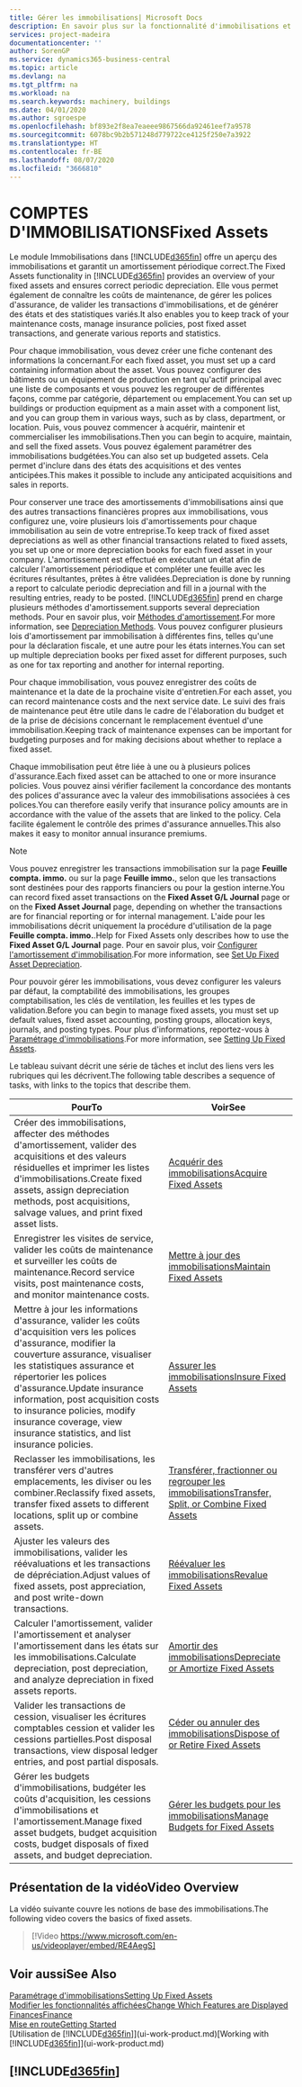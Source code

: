 ```yaml
---
title: Gérer les immobilisations| Microsoft Docs
description: En savoir plus sur la fonctionnalité d'immobilisations et afficher un aperçu de l'utilisation des immobilisations.
services: project-madeira
documentationcenter: ''
author: SorenGP
ms.service: dynamics365-business-central
ms.topic: article
ms.devlang: na
ms.tgt_pltfrm: na
ms.workload: na
ms.search.keywords: machinery, buildings
ms.date: 04/01/2020
ms.author: sgroespe
ms.openlocfilehash: bf893e2f8ea7eaeee9867566da92461eef7a9578
ms.sourcegitcommit: 6078bc9b2b571248d779722ce4125f250e7a3922
ms.translationtype: HT
ms.contentlocale: fr-BE
ms.lasthandoff: 08/07/2020
ms.locfileid: "3666810"
---
```

# <a name="fixed-assets"></a><span data-ttu-id="4c782-103">COMPTES D'IMMOBILISATIONS</span><span class="sxs-lookup"><span data-stu-id="4c782-103">Fixed Assets</span></span>
<span data-ttu-id="4c782-104">Le module Immobilisations dans [!INCLUDE[d365fin](includes/d365fin_md.md)] offre un aperçu des immobilisations et garantit un amortissement périodique correct.</span><span class="sxs-lookup"><span data-stu-id="4c782-104">The Fixed Assets functionality in [!INCLUDE[d365fin](includes/d365fin_md.md)] provides an overview of your fixed assets and ensures correct periodic depreciation.</span></span> <span data-ttu-id="4c782-105">Elle vous permet également de connaître les coûts de maintenance, de gérer les polices d'assurance, de valider les transactions d'immobilisations, et de générer des états et des statistiques variés.</span><span class="sxs-lookup"><span data-stu-id="4c782-105">It also enables you to keep track of your maintenance costs, manage insurance policies, post fixed asset transactions, and generate various reports and statistics.</span></span>

<span data-ttu-id="4c782-106">Pour chaque immobilisation, vous devez créer une fiche contenant des informations la concernant.</span><span class="sxs-lookup"><span data-stu-id="4c782-106">For each fixed asset, you must set up a card containing information about the asset.</span></span> <span data-ttu-id="4c782-107">Vous pouvez configurer des bâtiments ou un équipement de production en tant qu'actif principal avec une liste de composants et vous pouvez les regrouper de différentes façons, comme par catégorie, département ou emplacement.</span><span class="sxs-lookup"><span data-stu-id="4c782-107">You can set up buildings or production equipment as a main asset with a component list, and you can group them in various ways, such as by class, department, or location.</span></span> <span data-ttu-id="4c782-108">Puis, vous pouvez commencer à acquérir, maintenir et commercialiser les immobilisations.</span><span class="sxs-lookup"><span data-stu-id="4c782-108">Then you can begin to acquire, maintain, and sell the fixed assets.</span></span> <span data-ttu-id="4c782-109">Vous pouvez également paramétrer des immobilisations budgétées.</span><span class="sxs-lookup"><span data-stu-id="4c782-109">You can also set up budgeted assets.</span></span> <span data-ttu-id="4c782-110">Cela permet d'inclure dans des états des acquisitions et des ventes anticipées.</span><span class="sxs-lookup"><span data-stu-id="4c782-110">This makes it possible to include any anticipated acquisitions and sales in reports.</span></span>

<span data-ttu-id="4c782-111">Pour conserver une trace des amortissements d'immobilisations ainsi que des autres transactions financières propres aux immobilisations, vous configurez une, voire plusieurs lois d'amortissements pour chaque immobilisation au sein de votre entreprise.</span><span class="sxs-lookup"><span data-stu-id="4c782-111">To keep track of fixed asset depreciations as well as other financial transactions related to fixed assets, you set up one or more depreciation books for each fixed asset in your company.</span></span> <span data-ttu-id="4c782-112">L'amortissement est effectué en exécutant un état afin de calculer l'amortissement périodique et compléter une feuille avec les écritures résultantes, prêtes à être validées.</span><span class="sxs-lookup"><span data-stu-id="4c782-112">Depreciation is done by running a report to calculate periodic depreciation and fill in a journal with the resulting entries, ready to be posted.</span></span> [!INCLUDE[d365fin](includes/d365fin_md.md)] <span data-ttu-id="4c782-113">prend en charge plusieurs méthodes d'amortissement.</span><span class="sxs-lookup"><span data-stu-id="4c782-113">supports several depreciation methods.</span></span> <span data-ttu-id="4c782-114">Pour en savoir plus, voir [Méthodes d'amortissement](fa-depreciation-methods.md).</span><span class="sxs-lookup"><span data-stu-id="4c782-114">For more information, see [Depreciation Methods](fa-depreciation-methods.md).</span></span> <span data-ttu-id="4c782-115">Vous pouvez configurer plusieurs lois d'amortissement par immobilisation à différentes fins, telles qu'une pour la déclaration fiscale, et une autre pour les états internes.</span><span class="sxs-lookup"><span data-stu-id="4c782-115">You can set up multiple depreciation books per fixed asset for different purposes, such as one for tax reporting and another for internal reporting.</span></span>

<span data-ttu-id="4c782-116">Pour chaque immobilisation, vous pouvez enregistrer des coûts de maintenance et la date de la prochaine visite d'entretien.</span><span class="sxs-lookup"><span data-stu-id="4c782-116">For each asset, you can record maintenance costs and the next service date.</span></span> <span data-ttu-id="4c782-117">Le suivi des frais de maintenance peut être utile dans le cadre de l'élaboration du budget et de la prise de décisions concernant le remplacement éventuel d'une immobilisation.</span><span class="sxs-lookup"><span data-stu-id="4c782-117">Keeping track of maintenance expenses can be important for budgeting purposes and for making decisions about whether to replace a fixed asset.</span></span>

<span data-ttu-id="4c782-118">Chaque immobilisation peut être liée à une ou à plusieurs polices d'assurance.</span><span class="sxs-lookup"><span data-stu-id="4c782-118">Each fixed asset can be attached to one or more insurance policies.</span></span> <span data-ttu-id="4c782-119">Vous pouvez ainsi vérifier facilement la concordance des montants des polices d'assurance avec la valeur des immobilisations associées à ces polices.</span><span class="sxs-lookup"><span data-stu-id="4c782-119">You can therefore easily verify that insurance policy amounts are in accordance with the value of the assets that are linked to the policy.</span></span> <span data-ttu-id="4c782-120">Cela facilite également le contrôle des primes d'assurance annuelles.</span><span class="sxs-lookup"><span data-stu-id="4c782-120">This also makes it easy to monitor annual insurance premiums.</span></span>

> [!NOTE]  
>   <span data-ttu-id="4c782-121">Vous pouvez enregistrer les transactions immobilisation sur la page **Feuille compta. immo.** ou sur la page **Feuille immo.**, selon que les transactions sont destinées pour des rapports financiers ou pour la gestion interne.</span><span class="sxs-lookup"><span data-stu-id="4c782-121">You can record fixed asset transactions on the **Fixed Asset G/L Journal** page or on the **Fixed Asset Journal** page, depending on whether the transactions are for financial reporting or for internal management.</span></span> <span data-ttu-id="4c782-122">L'aide pour les immobilisations décrit uniquement la procédure d'utilisation de la page **Feuille compta. immo.**.</span><span class="sxs-lookup"><span data-stu-id="4c782-122">Help for Fixed Assets only describes how to use the **Fixed Asset G/L Journal** page.</span></span> <span data-ttu-id="4c782-123">Pour en savoir plus, voir [Configurer l'amortissement d'immobilisation](fa-how-setup-depreciation.md).</span><span class="sxs-lookup"><span data-stu-id="4c782-123">For more information, see [Set Up Fixed Asset Depreciation](fa-how-setup-depreciation.md).</span></span>

<span data-ttu-id="4c782-124">Pour pouvoir gérer les immobilisations, vous devez configurer les valeurs par défaut, la comptabilité des immobilisations, les groupes comptabilisation, les clés de ventilation, les feuilles et les types de validation.</span><span class="sxs-lookup"><span data-stu-id="4c782-124">Before you can begin to manage fixed assets, you must set up default values, fixed asset accounting, posting groups, allocation keys, journals, and posting types.</span></span> <span data-ttu-id="4c782-125">Pour plus d'informations, reportez-vous à [Paramétrage d'immobilisations](fa-setup.md).</span><span class="sxs-lookup"><span data-stu-id="4c782-125">For more information, see [Setting Up Fixed Assets](fa-setup.md).</span></span>

<span data-ttu-id="4c782-126">Le tableau suivant décrit une série de tâches et inclut des liens vers les rubriques qui les décrivent.</span><span class="sxs-lookup"><span data-stu-id="4c782-126">The following table describes a sequence of tasks, with links to the topics that describe them.</span></span>

| <span data-ttu-id="4c782-127">Pour</span><span class="sxs-lookup"><span data-stu-id="4c782-127">To</span></span> | <span data-ttu-id="4c782-128">Voir</span><span class="sxs-lookup"><span data-stu-id="4c782-128">See</span></span> |
| --- | --- |
| <span data-ttu-id="4c782-129">Créer des immobilisations, affecter des méthodes d'amortissement, valider des acquisitions et des valeurs résiduelles et imprimer les listes d'immobilisations.</span><span class="sxs-lookup"><span data-stu-id="4c782-129">Create fixed assets, assign depreciation methods, post acquisitions, salvage values, and print fixed asset lists.</span></span> |[<span data-ttu-id="4c782-130">Acquérir des immobilisations</span><span class="sxs-lookup"><span data-stu-id="4c782-130">Acquire Fixed Assets</span></span>](fa-how-acquire.md) |
| <span data-ttu-id="4c782-131">Enregistrer les visites de service, valider les coûts de maintenance et surveiller les coûts de maintenance.</span><span class="sxs-lookup"><span data-stu-id="4c782-131">Record service visits, post maintenance costs, and monitor maintenance costs.</span></span> |[<span data-ttu-id="4c782-132">Mettre à jour des immobilisations</span><span class="sxs-lookup"><span data-stu-id="4c782-132">Maintain Fixed Assets</span></span>](fa-how-maintain.md) |
| <span data-ttu-id="4c782-133">Mettre à jour les informations d'assurance, valider les coûts d'acquisition vers les polices d'assurance, modifier la couverture assurance, visualiser les statistiques assurance et répertorier les polices d'assurance.</span><span class="sxs-lookup"><span data-stu-id="4c782-133">Update insurance information, post acquisition costs to insurance policies, modify insurance coverage, view insurance statistics, and list insurance policies.</span></span> |[<span data-ttu-id="4c782-134">Assurer les immobilisations</span><span class="sxs-lookup"><span data-stu-id="4c782-134">Insure Fixed Assets</span></span>](fa-how-insure.md) |
| <span data-ttu-id="4c782-135">Reclasser les immobilisations, les transférer vers d'autres emplacements, les diviser ou les combiner.</span><span class="sxs-lookup"><span data-stu-id="4c782-135">Reclassify fixed assets, transfer fixed assets to different locations, split up or combine assets.</span></span> |[<span data-ttu-id="4c782-136">Transférer, fractionner ou regrouper les immobilisations</span><span class="sxs-lookup"><span data-stu-id="4c782-136">Transfer, Split, or Combine Fixed Assets</span></span>](fa-how-trans-split-combine.md) |
| <span data-ttu-id="4c782-137">Ajuster les valeurs des immobilisations, valider les réévaluations et les transactions de dépréciation.</span><span class="sxs-lookup"><span data-stu-id="4c782-137">Adjust values of fixed assets, post appreciation, and post write-down transactions.</span></span> |[<span data-ttu-id="4c782-138">Réévaluer les immobilisations</span><span class="sxs-lookup"><span data-stu-id="4c782-138">Revalue Fixed Assets</span></span>](fa-how-revalue.md) |
| <span data-ttu-id="4c782-139">Calculer l'amortissement, valider l'amortissement et analyser l'amortissement dans les états sur les immobilisations.</span><span class="sxs-lookup"><span data-stu-id="4c782-139">Calculate depreciation, post depreciation, and  analyze depreciation in fixed assets reports.</span></span> |[<span data-ttu-id="4c782-140">Amortir des immobilisations</span><span class="sxs-lookup"><span data-stu-id="4c782-140">Depreciate or Amortize Fixed Assets</span></span>](fa-how-depreciate-amortize.md) |
| <span data-ttu-id="4c782-141">Valider les transactions de cession, visualiser les écritures comptables cession et valider les cessions partielles.</span><span class="sxs-lookup"><span data-stu-id="4c782-141">Post disposal transactions, view disposal ledger entries, and post partial disposals.</span></span> |[<span data-ttu-id="4c782-142">Céder ou annuler des immobilisations</span><span class="sxs-lookup"><span data-stu-id="4c782-142">Dispose of or Retire Fixed Assets</span></span>](fa-how-dispose-retire.md) |
| <span data-ttu-id="4c782-143">Gérer les budgets d'immobilisations, budgéter les coûts d'acquisition, les cessions d'immobilisations et l'amortissement.</span><span class="sxs-lookup"><span data-stu-id="4c782-143">Manage fixed asset budgets, budget acquisition costs, budget disposals of fixed assets, and budget depreciation.</span></span> |[<span data-ttu-id="4c782-144">Gérer les budgets pour les immobilisations</span><span class="sxs-lookup"><span data-stu-id="4c782-144">Manage Budgets for Fixed Assets</span></span>](fa-how-manage-budgets.md) |

## <a name="video-overview"></a><span data-ttu-id="4c782-145">Présentation de la vidéo</span><span class="sxs-lookup"><span data-stu-id="4c782-145">Video Overview</span></span>
<span data-ttu-id="4c782-146">La vidéo suivante couvre les notions de base des immobilisations.</span><span class="sxs-lookup"><span data-stu-id="4c782-146">The following video covers the basics of fixed assets.</span></span>

> [!Video https://www.microsoft.com/en-us/videoplayer/embed/RE4AegS]

## <a name="see-also"></a><span data-ttu-id="4c782-147">Voir aussi</span><span class="sxs-lookup"><span data-stu-id="4c782-147">See Also</span></span>
[<span data-ttu-id="4c782-148">Paramétrage d'immobilisations</span><span class="sxs-lookup"><span data-stu-id="4c782-148">Setting Up Fixed Assets</span></span>](fa-setup.md)  
[<span data-ttu-id="4c782-149">Modifier les fonctionnalités affichées</span><span class="sxs-lookup"><span data-stu-id="4c782-149">Change Which Features are Displayed</span></span>](ui-experiences.md)  
[<span data-ttu-id="4c782-150">Finances</span><span class="sxs-lookup"><span data-stu-id="4c782-150">Finance</span></span>](finance.md)  
[<span data-ttu-id="4c782-151">Mise en route</span><span class="sxs-lookup"><span data-stu-id="4c782-151">Getting Started</span></span>](product-get-started.md)  
<span data-ttu-id="4c782-152">[Utilisation de [!INCLUDE[d365fin](includes/d365fin_md.md)]](ui-work-product.md)</span><span class="sxs-lookup"><span data-stu-id="4c782-152">[Working with [!INCLUDE[d365fin](includes/d365fin_md.md)]](ui-work-product.md)</span></span>

## [!INCLUDE[d365fin](includes/free_trial_md.md)]  
 
